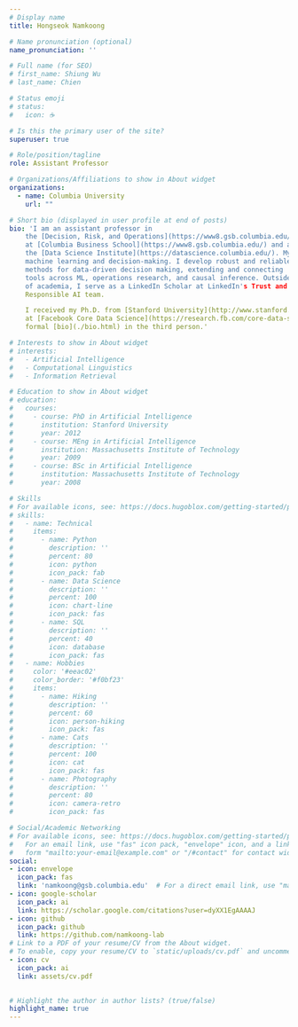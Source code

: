 ```yaml
---
# Display name
title: Hongseok Namkoong

# Name pronunciation (optional)
name_pronunciation: ''

# Full name (for SEO)
# first_name: Shiung Wu
# last_name: Chien

# Status emoji
# status:
#   icon: ☕️

# Is this the primary user of the site?
superuser: true

# Role/position/tagline
role: Assistant Professor

# Organizations/Affiliations to show in About widget
organizations:
  - name: Columbia University
    url: ""

# Short bio (displayed in user profile at end of posts)
bio: 'I am an assistant professor in
    the [Decision, Risk, and Operations](https://www8.gsb.columbia.edu/faculty-research/divisions/decision-risk-operations) division
    at [Columbia Business School](https://www8.gsb.columbia.edu/) and a member of
    the [Data Science Institute](https://datascience.columbia.edu/). My research interests lie at the interface of
    machine learning and decision-making. I develop robust and reliable
    methods for data-driven decision making, extending and connecting
    tools across ML, operations research, and causal inference. Outside
    of academia, I serve as a LinkedIn Scholar at LinkedIn's Trust and
    Responsible AI team.

    I received my Ph.D. from [Stanford University](http://www.stanford.edu) in 2019 and spent a year
    at [Facebook Core Data Science](https://research.fb.com/core-data-science/) as a research scientist. Here's a more
    formal [bio](./bio.html) in the third person.'

# Interests to show in About widget
# interests:
#   - Artificial Intelligence
#   - Computational Linguistics
#   - Information Retrieval

# Education to show in About widget
# education:
#   courses:
#     - course: PhD in Artificial Intelligence
#       institution: Stanford University
#       year: 2012
#     - course: MEng in Artificial Intelligence
#       institution: Massachusetts Institute of Technology
#       year: 2009
#     - course: BSc in Artificial Intelligence
#       institution: Massachusetts Institute of Technology
#       year: 2008

# Skills
# For available icons, see: https://docs.hugoblox.com/getting-started/page-builder/#icons
# skills:
#   - name: Technical
#     items:
#       - name: Python
#         description: ''
#         percent: 80
#         icon: python
#         icon_pack: fab
#       - name: Data Science
#         description: ''
#         percent: 100
#         icon: chart-line
#         icon_pack: fas
#       - name: SQL
#         description: ''
#         percent: 40
#         icon: database
#         icon_pack: fas
#   - name: Hobbies
#     color: '#eeac02'
#     color_border: '#f0bf23'
#     items:
#       - name: Hiking
#         description: ''
#         percent: 60
#         icon: person-hiking
#         icon_pack: fas
#       - name: Cats
#         description: ''
#         percent: 100
#         icon: cat
#         icon_pack: fas
#       - name: Photography
#         description: ''
#         percent: 80
#         icon: camera-retro
#         icon_pack: fas

# Social/Academic Networking
# For available icons, see: https://docs.hugoblox.com/getting-started/page-builder/#icons
#   For an email link, use "fas" icon pack, "envelope" icon, and a link in the
#   form "mailto:your-email@example.com" or "/#contact" for contact widget.
social:
- icon: envelope
  icon_pack: fas
  link: 'namkoong@gsb.columbia.edu'  # For a direct email link, use "mailto:test@example.org".
- icon: google-scholar
  icon_pack: ai
  link: https://scholar.google.com/citations?user=dyXX1EgAAAAJ
- icon: github
  icon_pack: github
  link: https://github.com/namkoong-lab
# Link to a PDF of your resume/CV from the About widget.
# To enable, copy your resume/CV to `static/uploads/cv.pdf` and uncomment the lines below.
- icon: cv
  icon_pack: ai
  link: assets/cv.pdf
 

# Highlight the author in author lists? (true/false)
highlight_name: true
---
```


